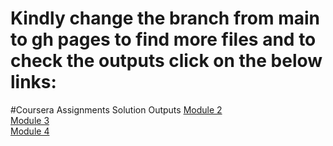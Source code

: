 # Kindly change the branch from main to gh pages to find more files and to check the outputs click on the below links:
#Coursera Assignments Solution Outputs
<a href="https://mansikhamkar.github.io/Coursera_Assignment/Assignment/Module_2/">Module 2</a><br>
<a href="https://mansikhamkar.github.io/Coursera_Assignment/Assignment/Module_3/">Module 3</a><br>
<a href="https://mansikhamkar.github.io/Coursera_Assignment/Assignment/Module_4/">Module 4</a>

